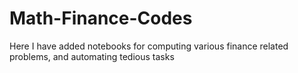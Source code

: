 # Math-Finance-Codes

Here I have added notebooks for computing various finance related problems, and automating tedious tasks
